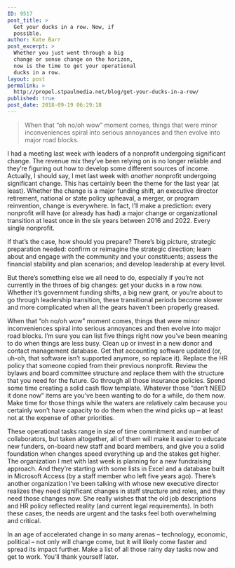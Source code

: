 ```yaml
---
ID: 9517
post_title: >
  Get your ducks in a row. Now, if
  possible.
author: Kate Barr
post_excerpt: >
  Whether you just went through a big
  change or sense change on the horizon,
  now is the time to get your operational
  ducks in a row.
layout: post
permalink: >
  http://propel.stpaulmedia.net/blog/get-your-ducks-in-a-row/
published: true
post_date: 2018-09-19 06:29:18
---
```

<blockquote>When that “oh no/oh wow” moment comes, things that were minor inconveniences spiral into serious annoyances and then evolve into major road blocks.</blockquote>
I had a meeting last week with leaders of a nonprofit undergoing significant change. The revenue mix they’ve been relying on is no longer reliable and they’re figuring out how to develop some different sources of income. Actually, I should say, I met last week with <em>another</em> nonprofit undergoing significant change. This has certainly been the theme for the last year (at least). Whether the change is a major funding shift, an executive director retirement, national or state policy upheaval, a merger, or program reinvention, change is everywhere. In fact, I’ll make a prediction: every nonprofit will have (or already has had) a major change or organizational transition at least once in the six years between 2016 and 2022. Every single nonprofit.

If that’s the case, how should you prepare? There’s big picture, strategic preparation needed: confirm or reimagine the strategic direction; learn about and engage with the community and your constituents; assess the financial stability and plan scenarios; and develop leadership at every level.

But there’s something else we all need to do, especially if you’re not currently in the throes of big changes: get your ducks in a row now. Whether it’s government funding shifts, a big new grant, or you’re about to go through leadership transition, these transitional periods become slower and more complicated when all the gears haven’t been properly greased.

When that “oh no/oh wow” moment comes, things that were minor inconveniences spiral into serious annoyances and then evolve into major road blocks. I’m sure you can list five things right now you’ve been meaning to do when things are less busy. Clean up or invest in a new donor and contact management database. Get that accounting software updated (or, uh-oh, that software isn’t supported anymore, so replace it). Replace the HR policy that someone copied from their previous nonprofit. Review the bylaws and board committee structure and replace them with the structure that you need for the future. Go through all those insurance policies. Spend some time creating a solid cash flow template. Whatever those “don’t NEED it done now” items are you’ve been wanting to do for a while, do them now. Make time for those things while the waters are relatively calm because you certainly won’t have capacity to do them when the wind picks up – at least not at the expense of other priorities.

These operational tasks range in size of time commitment and number of collaborators, but taken altogether, all of them will make it easier to educate new funders, on-board new staff and board members, and give you a solid foundation when changes speed everything up and the stakes get higher. The organization I met with last week is planning for a new fundraising approach. And they’re starting with some lists in Excel and a database built in Microsoft Access (by a staff member who left five years ago). There’s another organization I’ve been talking with whose new executive director realizes they need significant changes in staff structure and roles, and they need those changes now. She really wishes that the old job descriptions and HR policy reflected reality (and current legal requirements). In both these cases, the needs are urgent and the tasks feel both overwhelming and critical.

In an age of accelerated change in so many arenas – technology, economic, political – not only will change come, but it will likely come faster and spread its impact further. Make a list of all those rainy day tasks now and get to work. You’ll thank yourself later.
